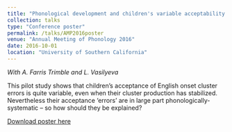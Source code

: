 ```yaml
---
title: "Phonological development and children's variable acceptability judgments of onset clusters"
collection: talks
type: "Conference poster"
permalink: /talks/AMP2016poster
venue: "Annual Meeting of Phonology 2016"
date: 2016-10-01
location: "University of Southern California"
---
```

*With A. Farris Trimble and L. Vasilyeva*

This pilot study shows that children’s acceptance of English onset cluster errors is quite variable, even when their cluster production has stabilized. Nevertheless their acceptance ‘errors’ are in large part phonologically-systematic – so how should they be explained? 

[Download poster here](http://amtessier.github.io/files/TessierFarrisTrimbleVasilyeva2016.pdf)
